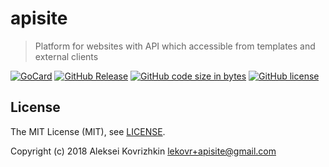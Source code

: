 # apisite
> Platform for websites with API which accessible from templates and external clients

[![GoCard][gc1]][gc2]
 [![GitHub Release][gr1]][gr2]
 [![GitHub code size in bytes][sz]]()
 [![GitHub license][gl1]][gl2]

[gc1]: https://goreportcard.com/badge/apisite/apisite
[gc2]: https://goreportcard.com/report/github.com/apisite/apisite
[gr1]: https://img.shields.io/github/release/apisite/apisite.svg
[gr2]: https://github.com/apisite/apisite/releases
[sz]: https://img.shields.io/github/languages/code-size/apisite/apisite.svg
[gl1]: https://img.shields.io/github/license/apisite/apisite.svg
[gl2]: LICENSE

## License

The MIT License (MIT), see [LICENSE](LICENSE).

Copyright (c) 2018 Aleksei Kovrizhkin <lekovr+apisite@gmail.com>

